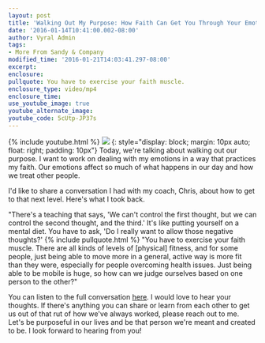 ```yaml
---
layout: post
title: 'Walking Out My Purpose: How Faith Can Get You Through Your Emotions'
date: '2016-01-14T10:41:00.002-08:00'
author: Vyral Admin
tags:
- More From Sandy & Company
modified_time: '2016-01-21T14:03:41.297-08:00'
excerpt:
enclosure:
pullquote: You have to exercise your faith muscle.
enclosure_type: video/mp4
enclosure_time:
use_youtube_image: true
youtube_alternate_image:
youtube_code: 5cUtp-JP37s
---
```

{% include youtube.html %}
[![](http://4.bp.blogspot.com/-dq8mmd1h6Gg/VpfsxHFu-4I/AAAAAAAAkzM/jRSPLJM_OfQ/s400/Unnamed%2Bimage%2B%252839%2529.png)](https://soundcloud.com/sandy-eagon/sandy-eagon-on-emotional-rollercoasters)
{: style="display: block; margin: 10px auto; float: right; padding: 10px"}
Today, we're talking about walking out our purpose. I want to work on dealing with my emotions in a way that practices my faith. Our emotions affect so much of what happens in our day and how we treat other people.

I'd like to share a conversation I had with my coach, Chris, about how to get to that next level. Here's what I took back.

"There's a teaching that says, 'We can't control the first thought, but we can control the second thought, and the third.' It's like putting yourself on a mental diet. You have to ask, 'Do I really want to allow those negative thoughts?'
{% include pullquote.html %}
"You have to exercise your faith muscle. There are all kinds of levels of [physical] fitness, and for some people, just being able to move more in a general, active way is more fit than they were, especially for people overcoming health issues. Just being able to be mobile is huge, so how can we judge ourselves based on one person to the other?"

You can listen to the full conversation [here](https://soundcloud.com/sandy-eagon/sandy-eagon-on-emotional-rollercoasters). I would love to hear your thoughts. If there's anything you can share or learn from each other to get us out of that rut of how we've always worked, please reach out to me. Let's be purposeful in our lives and be that person we're meant and created to be. I look forward to hearing from you!
